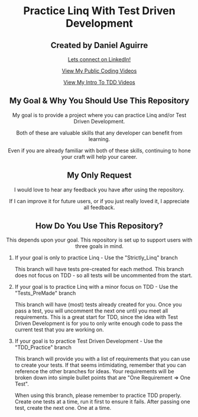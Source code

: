 
<h1 align="center"> Practice Linq With Test Driven Development </h1>

<h2 align="center"> Created by Daniel Aguirre </h2>
<p align="center"><a href="https://www.linkedin.com/in/daniel-aguirre-/">Lets connect on LinkedIn!</a></p>
<p align="center"><a href="https://drive.google.com/drive/folders/1O9n09P9O6YiDrPapbquSuq5WP0J4jGeP?usp=sharing">View My Public Coding Videos</a></p>
<p align="center"><a href="https://drive.google.com/drive/folders/1OU6cIBteGs50pT0EFf69pdqEK1m53bAZ?usp=sharing">View My Intro To TDD Videos</a></p>

<h2 align="center"> My Goal & Why You Should Use This Repository </h2>
<p align="center"> My goal is to provide a project where you can practice Linq and/or Test Driven Development. </p>
<p align="center"> Both of these are valuable skills that any developer can benefit from learning.</p>
<p align="center"> Even if you are already familiar with both of these skills, continuing to hone your craft will help your career.</p>

<h2 align="center"> My Only Request </h2>
<p align="center"> I would love to hear any feedback you have after using the repository. </p>
<p align="center"> If I can improve it for future users, or if you just really loved it, I appreciate all feedback. </p>

<h2 align="center"> How Do You Use This Repository? </h2>
<p align="center"> This depends upon your goal. This repository is set up to support users with three goals in mind.</p>
<p align="center"><ol>
<li margin-inline: 5px>If your goal is only to practice Linq - Use the "Strictly_Linq" branch</li>
<p>This branch will have tests pre-created for each method. This branch does not focus on TDD - so all tests will be uncommented from the start.</p>
<li margin-inline: 5px>If your goal is to practice Linq with a minor focus on TDD - Use the "Tests_PreMade" branch</li>
<p>This branch will have (most) tests already created for you. Once you pass a test, you will uncomment the next one until you meet all requirements. This is a great start for TDD, since the idea with Test Driven Development is for you to only write enough code to pass the current test that you are working on.</p>
<li margin-inline: 5px>If your goal is to practice Test Driven Development - Use the "TDD_Practice" branch</li>
<p>This branch will provide you with a list of requirements that you can use to create your tests. If that seems intimidating, remember that you can reference the other branches for ideas. Your requirements will be broken down into simple bullet points that are "One Requirement => One Test".</p>
<p>When using this branch, please remember to practice TDD properly. Create one tests at a time, run it first to ensure it fails. After passing one test, create the next one. One at a time.</p>
</ol><p>
